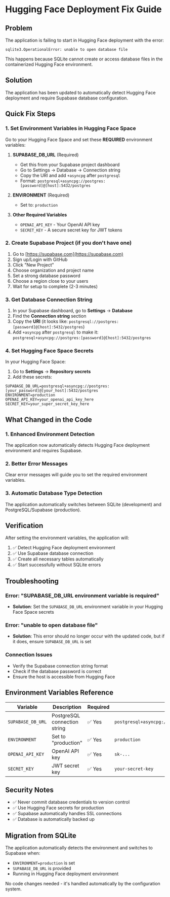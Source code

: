 # Hugging Face Deployment Fix Guide

## Problem
The application is failing to start in Hugging Face deployment with the error:
```
sqlite3.OperationalError: unable to open database file
```

This happens because SQLite cannot create or access database files in the containerized Hugging Face environment.

## Solution
The application has been updated to automatically detect Hugging Face deployment and require Supabase database configuration.

## Quick Fix Steps

### 1. Set Environment Variables in Hugging Face Space

Go to your Hugging Face Space and set these **REQUIRED** environment variables:

1. **SUPABASE_DB_URL** (Required)
   - Get this from your Supabase project dashboard
   - Go to Settings → Database → Connection string
   - Copy the URI and add `+asyncpg` after `postgresql`
   - Format: `postgresql+asyncpg://postgres:[password]@[host]:5432/postgres`

2. **ENVIRONMENT** (Required)
   - Set to: `production`

3. **Other Required Variables**
   - `OPENAI_API_KEY` - Your OpenAI API key
   - `SECRET_KEY` - A secure secret key for JWT tokens

### 2. Create Supabase Project (if you don't have one)

1. Go to [https://supabase.com](https://supabase.com)
2. Sign up/Login with GitHub
3. Click "New Project"
4. Choose organization and project name
5. Set a strong database password
6. Choose a region close to your users
7. Wait for setup to complete (2-3 minutes)

### 3. Get Database Connection String

1. In your Supabase dashboard, go to **Settings** → **Database**
2. Find the **Connection string** section
3. Copy the **URI** (it looks like: `postgresql://postgres:[password]@[host]:5432/postgres`)
4. Add `+asyncpg` after `postgresql` to make it: `postgresql+asyncpg://postgres:[password]@[host]:5432/postgres`

### 4. Set Hugging Face Space Secrets

In your Hugging Face Space:
1. Go to **Settings** → **Repository secrets**
2. Add these secrets:

```
SUPABASE_DB_URL=postgresql+asyncpg://postgres:[your_password]@[your_host]:5432/postgres
ENVIRONMENT=production
OPENAI_API_KEY=your_openai_api_key_here
SECRET_KEY=your_super_secret_key_here
```

## What Changed in the Code

### 1. Enhanced Environment Detection
The application now automatically detects Hugging Face deployment environment and requires Supabase.

### 2. Better Error Messages
Clear error messages will guide you to set the required environment variables.

### 3. Automatic Database Type Detection
The application automatically switches between SQLite (development) and PostgreSQL/Supabase (production).

## Verification

After setting the environment variables, the application will:

1. ✅ Detect Hugging Face deployment environment
2. ✅ Use Supabase database connection
3. ✅ Create all necessary tables automatically
4. ✅ Start successfully without SQLite errors

## Troubleshooting

### Error: "SUPABASE_DB_URL environment variable is required"
- **Solution**: Set the `SUPABASE_DB_URL` environment variable in your Hugging Face Space secrets

### Error: "unable to open database file"
- **Solution**: This error should no longer occur with the updated code, but if it does, ensure `SUPABASE_DB_URL` is set

### Connection Issues
- Verify the Supabase connection string format
- Check if the database password is correct
- Ensure the host is accessible from Hugging Face

## Environment Variables Reference

| Variable | Description | Required | Example |
|----------|-------------|----------|---------|
| `SUPABASE_DB_URL` | PostgreSQL connection string | ✅ Yes | `postgresql+asyncpg://postgres:password@host:5432/postgres` |
| `ENVIRONMENT` | Set to "production" | ✅ Yes | `production` |
| `OPENAI_API_KEY` | OpenAI API key | ✅ Yes | `sk-...` |
| `SECRET_KEY` | JWT secret key | ✅ Yes | `your-secret-key` |

## Security Notes

- ✅ Never commit database credentials to version control
- ✅ Use Hugging Face secrets for production
- ✅ Supabase automatically handles SSL connections
- ✅ Database is automatically backed up

## Migration from SQLite

The application automatically detects the environment and switches to Supabase when:
- `ENVIRONMENT=production` is set
- `SUPABASE_DB_URL` is provided
- Running in Hugging Face deployment environment

No code changes needed - it's handled automatically by the configuration system. 